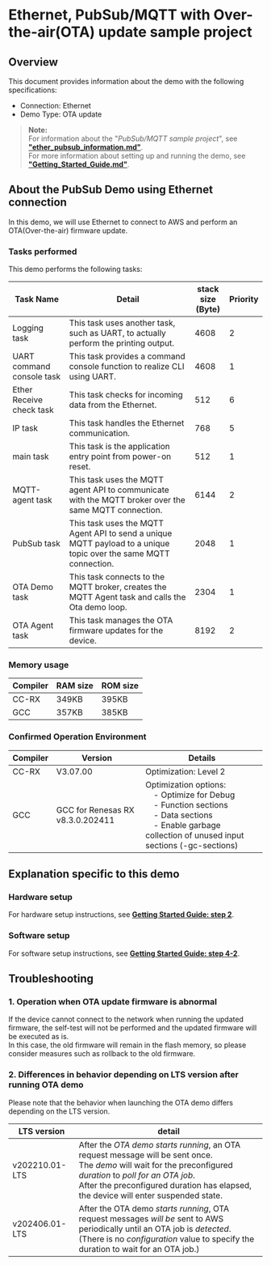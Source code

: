 # Ethernet, PubSub/MQTT with Over-the-air(OTA) update sample project

## Overview

This document provides information about the demo with the following specifications:

* Connection: Ethernet
* Demo Type: OTA update

> **Note:**  
> For information about the "*PubSub/MQTT sample project*", see [**"ether_pubsub_information.md"**](ether_pubsub_information.md).  
> For more information about setting up and running the demo, see [**"Getting_Started_Guide.md"**](../../../Getting_Started_Guide.md).

## About the PubSub Demo using Ethernet connection

In this demo, we will use Ethernet to connect to AWS and perform an OTA(Over-the-air) firmware update.

### Tasks performed

This demo performs the following tasks:

| Task Name                 | Detail | stack size<BR>(Byte) | Priority |
|---------------------------|--------|----------------------|----------|
| Logging task              | This task uses another task, such as UART, to actually perform the printing output.                              | 4608 | 2 |
| UART command console task | This task provides a command console function to realize CLI using UART.                                         | 4608 | 1 |
| Ether Receive check task  | This task checks for incoming data from the Ethernet.                                                            | 512  | 6 |
| IP task                   | This task handles the Ethernet communication.                                                                    | 768  | 5 |
| main task                 | This task is the application entry point from power-on reset.                                                    | 512  | 1 |
| MQTT-agent task           | This task uses the MQTT agent API to communicate with the MQTT broker over the same MQTT connection.             | 6144 | 2 |
| PubSub task               | This task uses the MQTT Agent API to send a unique MQTT payload to a unique topic over the same MQTT connection. | 2048 | 1 |
| OTA Demo task             | This task connects to the MQTT broker, creates the MQTT Agent task and calls the Ota demo loop.                  | 2304 | 1 |
| OTA Agent task            | This task manages the OTA firmware updates for the device.                                                       | 8192 | 2 |

### Memory usage

| Compiler | RAM size | ROM size |
|----------|----------|----------|
| CC-RX    | 349KB    | 395KB    |
| GCC      | 357KB    | 385KB    |

### Confirmed Operation Environment

| Compiler | Version  | Details |
|----------|----------|---------|
| CC-RX    | V3.07.00 | Optimization: Level 2 |
| GCC      | GCC for Renesas RX v8.3.0.202411 | Optimization options:<br>&emsp;- Optimize for Debug<br>&emsp;- Function sections<br>&emsp;- Data sections<br>&emsp;- Enable garbage collection of unused input sections (-gc-sections) |

## Explanation specific to this demo

### Hardware setup

For hardware setup instructions, see [**Getting Started Guide: step 2**](../../../Getting_Started_Guide.md#step-2-hardware-setup).

### Software setup

For software setup instructions, see [**Getting Started Guide: step 4-2**](../../../Getting_Started_Guide.md#step-4-2-run-pubsubmqtt-with-over-the-airota-update-sample-project).

## Troubleshooting

### 1. Operation when OTA update firmware is abnormal

If the device cannot connect to the network when running the updated firmware, the self-test will not be performed and the updated firmware will be executed as is.  
In this case, the old firmware will remain in the flash memory, so please consider measures such as rollback to the old firmware.

### 2. Differences in behavior depending on LTS version after running OTA demo

Please note that the behavior when launching the OTA demo differs depending on the LTS version.  

  | LTS version    | detail |
  |----------------|--------|
  | v202210.01-LTS | After the *OTA demo starts running*, an OTA request message will be sent once.<BR>The *demo* will wait for the preconfigured *duration* to *poll for an OTA job*.<BR>After the preconfigured duration has elapsed, the device will enter suspended state. |
  | v202406.01-LTS | After the OTA demo *starts running*, OTA request messages *will be* sent to AWS periodically until an OTA job is *detected*.<BR>(There is no *configuration* value to specify the duration to wait for an OTA job.)|